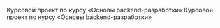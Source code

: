 Курсовой проект по курсу «Основы backend-разработки»
Курсовой проект по курсу «Основы backend-разработки»